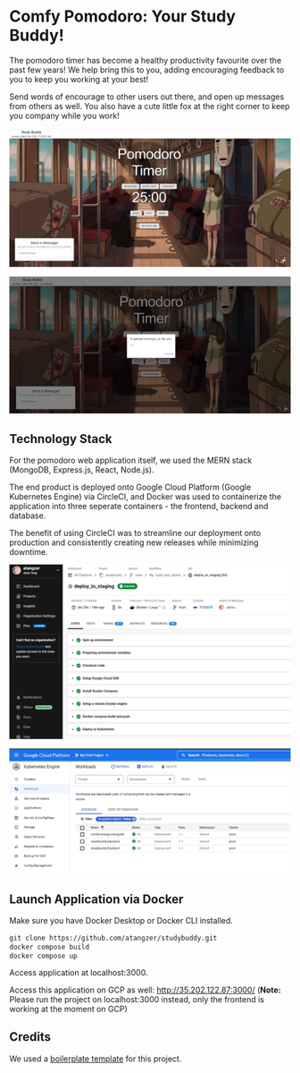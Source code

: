 # Comfy Pomodoro: Your Study Buddy! 

The pomodoro timer has become a healthy productivity favourite over the past few years! We help bring this to you, adding encouraging feedback to you to keep you working at your best!

Send words of encourage to other users out there, and open up messages from others as well. You also have a cute little fox at the right corner to keep you company while you work!

<p align = 'center'>
  <img src = 'images/1.png'>
</p>

<p align = 'center'>
  <img src = 'images/2.png'>
</p>

## Technology Stack

For the pomodoro web application itself, we used the MERN stack (MongoDB, Express.js, React, Node.js).

The end product is deployed onto Google Cloud Platform (Google Kubernetes Engine) via CircleCI, and Docker was used to containerize the application into three seperate containers - the frontend, backend and database.

The benefit of using CircleCI was to streamline our deployment onto production and consistently creating new releases while minimizing downtime.

<p align = 'center'>
  <img src = 'images/3.png'>
</p>

<p align = 'center'>
  <img src = 'images/4.png'>
</p>

## Launch Application via Docker

Make sure you have Docker Desktop or Docker CLI installed.

```
git clone https://github.com/atangzer/studybuddy.git
docker compose build
docker compose up
```
Access application at localhost:3000.

Access this application on GCP as well: http://35.202.122.87:3000/ (**Note:** Please run the project on localhost:3000 instead, only the frontend is working at the moment on GCP)

## Credits

We used a [boilerplate template](https://github.com/sahat/hackathon-starter/) for this project.
